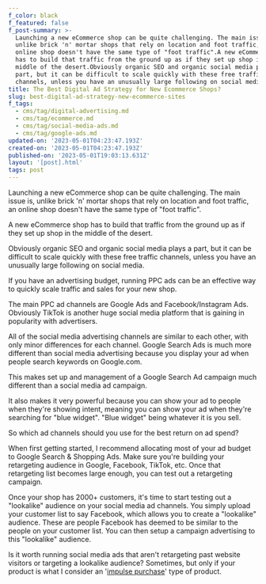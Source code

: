 ```yaml
---
f_color: black
f_featured: false
f_post-summary: >-
  Launching a new eCommerce shop can be quite challenging. The main issue is,
  unlike brick 'n' mortar shops that rely on location and foot traffic, an
  online shop doesn't have the same type of "foot traffic".A new eCommerce shop
  has to build that traffic from the ground up as if they set up shop in the
  middle of the desert.Obviously organic SEO and organic social media plays a
  part, but it can be difficult to scale quickly with these free traffic
  channels, unless you have an unusually large following on social media.
title: The Best Digital Ad Strategy for New Ecommerce Shops?
slug: best-digital-ad-strategy-new-ecommerce-sites
f_tags:
  - cms/tag/digital-advertising.md
  - cms/tag/ecommerce.md
  - cms/tag/social-media-ads.md
  - cms/tag/google-ads.md
updated-on: '2023-05-01T04:23:47.193Z'
created-on: '2023-05-01T04:23:47.193Z'
published-on: '2023-05-01T19:03:13.631Z'
layout: '[post].html'
tags: post
---
```


Launching a new eCommerce shop can be quite challenging. The main issue is, unlike brick 'n' mortar shops that rely on location and foot traffic, an online shop doesn't have the same type of "foot traffic".

A new eCommerce shop has to build that traffic from the ground up as if they set up shop in the middle of the desert.

Obviously organic SEO and organic social media plays a part, but it can be difficult to scale quickly with these free traffic channels, unless you have an unusually large following on social media.

If you have an advertising budget, running PPC ads can be an effective way to quickly scale traffic and sales for your new shop.

The main PPC ad channels are Google Ads and Facebook/Instagram Ads. Obviously TikTok is another huge social media platform that is gaining in popularity with advertisers.

All of the social media advertising channels are similar to each other, with only minor differences for each channel. Google Search Ads is much more different than social media advertising because you display your ad when people search keywords on Google.com.

This makes set up and management of a Google Search Ad campaign much different than a social media ad campaign.

It also makes it very powerful because you can show your ad to people when they're showing intent, meaning you can show your ad when they're searching for "blue widget". "Blue widget" being whatever it is you sell.

So which ad channels should you use for the best return on ad spend?

When first getting started, I recommend allocating most of your ad budget to Google Search & Shopping Ads. Make sure you're building your retargeting audience in Google, Facebook, TikTok, etc. Once that retargeting list becomes large enough, you can test out a retargeting campaign.

Once your shop has 2000+ customers, it's time to start testing out a "lookalike" audience on your social media ad channels. You simply upload your customer list to say Facebook, which allows you to create a "lookalike" audience. These are people Facebook has deemed to be similar to the people on your customer list. You can then setup a campaign advertising to this "lookalike" audience.

Is it worth running social media ads that aren't retargeting past website visitors or targeting a lookalike audience? Sometimes, but only if your product is what I consider an '[impulse purchase](https://en.wikipedia.org/wiki/Impulse_purchase?ref=freak.marketing)' type of product.
